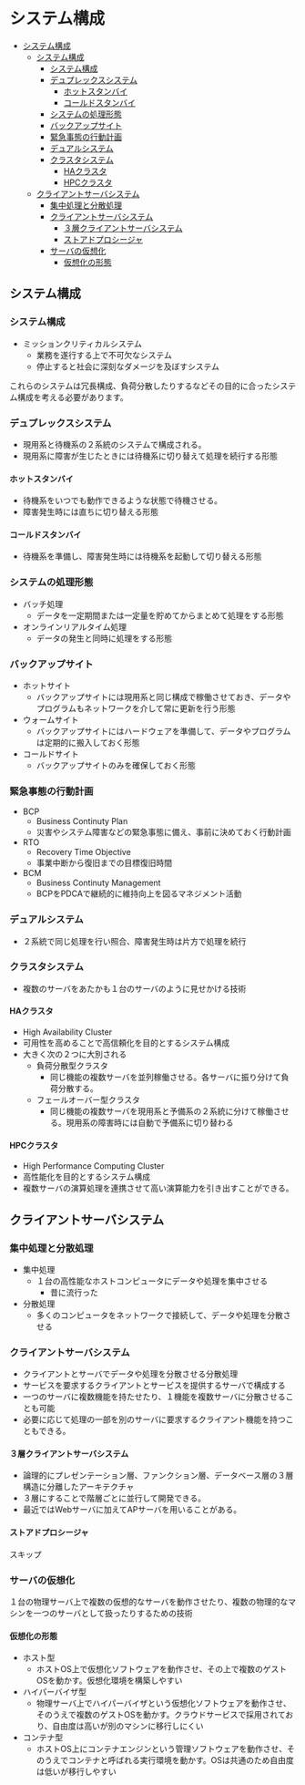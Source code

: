 # システム構成
- [システム構成](#システム構成)
  - [システム構成](#システム構成-1)
    - [システム構成](#システム構成-2)
    - [デュプレックスシステム](#デュプレックスシステム)
      - [ホットスタンバイ](#ホットスタンバイ)
      - [コールドスタンバイ](#コールドスタンバイ)
    - [システムの処理形態](#システムの処理形態)
    - [バックアップサイト](#バックアップサイト)
    - [緊急事態の行動計画](#緊急事態の行動計画)
    - [デュアルシステム](#デュアルシステム)
    - [クラスタシステム](#クラスタシステム)
      - [HAクラスタ](#haクラスタ)
      - [HPCクラスタ](#hpcクラスタ)
  - [クライアントサーバシステム](#クライアントサーバシステム)
    - [集中処理と分散処理](#集中処理と分散処理)
    - [クライアントサーバシステム](#クライアントサーバシステム-1)
      - [３層クライアントサーバシステム](#３層クライアントサーバシステム)
      - [ストアドプロシージャ](#ストアドプロシージャ)
    - [サーバの仮想化](#サーバの仮想化)
      - [仮想化の形態](#仮想化の形態)

## システム構成

### システム構成
- ミッションクリティカルシステム
  - 業務を遂行する上で不可欠なシステム
  - 停止すると社会に深刻なダメージを及ぼすシステム

これらのシステムは冗長構成、負荷分散したりするなどその目的に合ったシステム構成を考える必要があります。

### デュプレックスシステム
- 現用系と待機系の２系統のシステムで構成される。
- 現用系に障害が生じたときには待機系に切り替えて処理を続行する形態

#### ホットスタンバイ
- 待機系をいつでも動作できるような状態で待機させる。
- 障害発生時には直ちに切り替える形態

#### コールドスタンバイ
- 待機系を準備し、障害発生時には待機系を起動して切り替える形態

### システムの処理形態
- バッチ処理
  - データを一定期間または一定量を貯めてからまとめて処理をする形態
- オンラインリアルタイム処理
  - データの発生と同時に処理をする形態

### バックアップサイト
- ホットサイト
  - バックアップサイトには現用系と同じ構成で稼働させておき、データやプログラムもネットワークを介して常に更新を行う形態
- ウォームサイト
  - バックアップサイトにはハードウェアを準備して、データやプログラムは定期的に搬入しておく形態
- コールドサイト
  - バックアップサイトのみを確保しておく形態

### 緊急事態の行動計画
- BCP
  - Business Continuty Plan
  - 災害やシステム障害などの緊急事態に備え、事前に決めておく行動計画
- RTO
  - Recovery Time Objective
  - 事業中断から復旧までの目標復旧時間
- BCM
  - Business Continuty Management
  - BCPをPDCAで継続的に維持向上を図るマネジメント活動

### デュアルシステム
- ２系統で同じ処理を行い照合、障害発生時は片方で処理を続行

### クラスタシステム
- 複数のサーバをあたかも１台のサーバのように見せかける技術

#### HAクラスタ
- High Availability Cluster
- 可用性を高めることで高信頼化を目的とするシステム構成
- 大きく次の２つに大別される
  - 負荷分散型クラスタ
    - 同じ機能の複数サーバを並列稼働させる。各サーバに振り分けて負荷分散する。
  - フェールオーバー型クラスタ
    - 同じ機能の複数サーバを現用系と予備系の２系統に分けて稼働させる。現用系の障害時には自動で予備系に切り替わる

#### HPCクラスタ
- High Performance Computing Cluster
- 高性能化を目的とするシステム構成
- 複数サーバの演算処理を連携させて高い演算能力を引き出すことができる。  

## クライアントサーバシステム
### 集中処理と分散処理
- 集中処理
  - １台の高性能なホストコンピュータにデータや処理を集中させる
    - 昔に流行った
- 分散処理
  - 多くのコンピュータをネットワークで接続して、データや処理を分散させる

### クライアントサーバシステム
- クライアントとサーバでデータや処理を分散させる分散処理
- サービスを要求するクライアントとサービスを提供するサーバで構成する
- 一つのサーバに複数機能を持たせたり、１機能を複数サーバに分散させることも可能
- 必要に応じて処理の一部を別のサーバに要求するクライアント機能を持つこともできる。

#### ３層クライアントサーバシステム
- 論理的にプレゼンテーション層、ファンクション層、データベース層の３層構造に分離したアーキテクチャ
- ３層にすることで階層ごとに並行して開発できる。
- 最近ではWebサーバに加えてAPサーバを用いることがある。

#### ストアドプロシージャ
スキップ

### サーバの仮想化
１台の物理サーバ上で複数の仮想的なサーバを動作させたり、複数の物理的なマシンを一つのサーバとして扱ったりするための技術

#### 仮想化の形態
- ホスト型
  - ホストOS上で仮想化ソフトウェアを動作させ、その上で複数のゲストOSを動かす。仮想化環境を構築しやすい
- ハイパーバイザ型
  - 物理サーバ上でハイパーバイザという仮想化ソフトウェアを動作させ、そのうえで複数のゲストOSを動かす。クラウドサービスで採用されており、自由度は高いが別のマシンに移行しにくい
- コンテナ型
  - ホストOS上にコンテナエンジンという管理ソフトウェアを動作させ、そのうえでコンテナと呼ばれる実行環境を動かす。OSは共通のため自由度は低いが移行しやすい